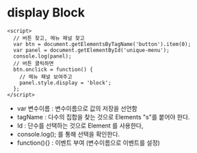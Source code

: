 # display Block
```
<script>
  // 버튼 찾고, 메뉴 패널 찾고
  var btn = document.getElementsByTagName('button').item(0);
  var panel = document.getElementById('unique-menu');
  console.log(panel);
  // 버튼 클릭하면
  btn.onclick = function() {
    // 메뉴 패널 보여주고
    panel.style.display = 'block';
  };
</script>
```

* var 변수이름 : 변수이름으로 값의 저장을 선언함
* tagName : 다수의 집합을 찾는 것으로 Elements "s"를 붙어야 한다.
* Id : 단수를 선택하는 것으로 Element 를 사용한다,
* console.log(); 를 통해 선택을 확인한다.
* function(){} : 이벤트 부여 (변수이름으로 이벤트를 설정)
